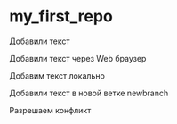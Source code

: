 # my_first_repo

Добавили текст

Добавили текст через Web браузер

Добавим текст локально

Добавили текст в новой ветке newbranch

Разрешаем конфликт

